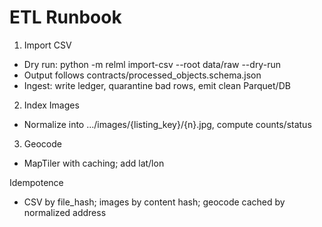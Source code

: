# ETL Runbook
1) Import CSV
- Dry run: python -m relml import-csv --root data/raw --dry-run
- Output follows contracts/processed_objects.schema.json
- Ingest: write ledger, quarantine bad rows, emit clean Parquet/DB

2) Index Images
- Normalize into .../images/{listing_key}/{n}.jpg, compute counts/status

3) Geocode
- MapTiler with caching; add lat/lon

Idempotence
- CSV by file_hash; images by content hash; geocode cached by normalized address
